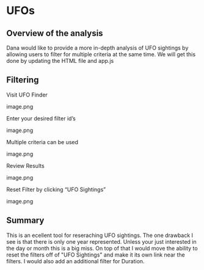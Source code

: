 # UFOs

## Overview of the analysis

Dana would like to provide a more in-depth analysis of UFO sightings by allowing users to filter for multiple criteria at the same time. We will get this done by updating the HTML file and app.js

## Filtering

Visit UFO Finder

image.png

Enter your desired filter id’s

image.png

Multiple criteria can be used

image.png

Review Results

image.png

Reset Filter by clicking “UFO Sightings”

image.png


## Summary

This is an ecellent tool for reseraching UFO sightings. The one drawback I see is that there is only one year represented. Unless your just interested in the day or month this is a big miss. On top of that I would move the ability to reset the filters off of "UFO Sightings" and make it its own link near the filters. I would also add an additional filter for Duration.

